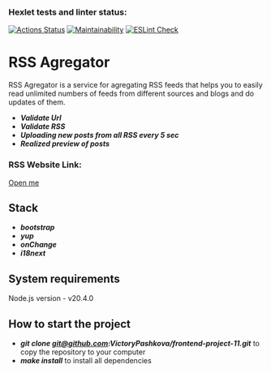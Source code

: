 ### Hexlet tests and linter status:
[![Actions Status](https://github.com/VictoryPashkova/frontend-project-11/actions/workflows/hexlet-check.yml/badge.svg)](https://github.com/VictoryPashkova/frontend-project-11/actions)
[![Maintainability](https://api.codeclimate.com/v1/badges/1d2b35518dca2ae58ef6/maintainability)](https://codeclimate.com/github/VictoryPashkova/frontend-project-11/maintainability)
[![ESLint Check](https://github.com/VictoryPashkova/frontend-project-11/actions/workflows/eslint.yml/badge.svg)](https://github.com/VictoryPashkova/frontend-project-11/actions/workflows/eslint.yml)

# RSS Agregator
RSS Agregator is a service for agregating RSS feeds that helps you to easily read unlimited numbers of feeds from different sources and blogs and do updates of them. 

- _**Validate Url**_
- _**Validate RSS**_
- _**Uploading new posts from all RSS every 5 sec**_
- _**Realized preview of posts**_


### RSS Website Link:
[Open me](https://frontend-project-11-git-main-victorypashkovas-projects.vercel.app/)

## Stack

- _**bootstrap**_
- _**yup**_
- _**onChange**_
- _**i18next**_

## System requirements
Node.js version - v20.4.0

## How to start the project

- _**git clone git@github.com:VictoryPashkova/frontend-project-11.git**_ to copy the repository to your computer
- _**make install**_ to install all dependencies

